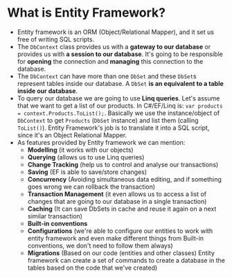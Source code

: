 # What is Entity Framework? 
- Entity framework is an ORM (Object/Relational Mapper), and it set us free of writing SQL scripts. 
- The ``DbContext`` class provides us with a **gateway to our database** or provides us with **a session to our database**. It's going to be responsible for **opening** the connection and **managing** this connection to the database. 
- The ``DbContext`` can have more than one ``DbSet`` and these ``DbSet``s represent tables inside our database. A ``DbSet`` **is an equivalent to a table inside our database**. 
- To query our database we are going to use **Linq queries**. Let's assume that we want to get a list of our products. In C#/EF/Linq is: ``var products = context.Products.ToList();``. Basically we use the instance/object of ``DbContext`` to get ``Products`` (``DbSet`` instance) and list them (calling ``ToList()``). Entity Framework's job is to translate it into a SQL script, since it's an Object Relational Mapper. 
- As features provided by Entity framework we can mention:  
    - **Modelling** (it works with our objects) 
    - **Querying** (allows us to use Linq queries) 
    - **Change Tracking** (help us to control and analyse our transactions) 
    - **Saving** (EF is able to save/store changes) 
    - **Concurrency** (Avoiding simultaneous data editing, and if something goes wrong we can rollback the transaction) 
    - **Transaction Management** (it even allows us to access a list of changes that are going to our database in a single transaction) 
    - **Caching** (It can save DbSets in cache and reuse it again on a next similar transaction) 
    - **Built-in conventions** 
    - **Configurations** (we're able to configure our entities to work with entity framework and even make different things from Built-in conventions, we don't need to follow them always) 
    - **Migrations** (Based on our code (entities and other classes) Entity framework can create a set of commands to create a database in the tables based on the code that we've created)